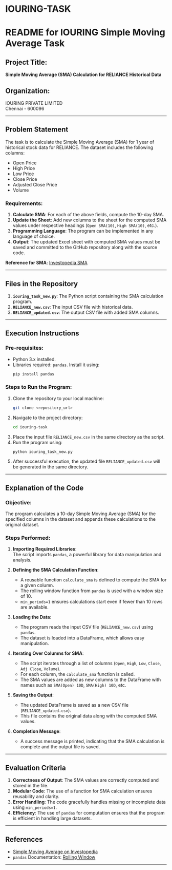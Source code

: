 # IOURING-TASK
# README for IOURING Simple Moving Average Task

## Project Title:  
**Simple Moving Average (SMA) Calculation for RELIANCE Historical Data**

## Organization:  
IOURING PRIVATE LIMITED  
Chennai - 600096  

---

## Problem Statement  
The task is to calculate the Simple Moving Average (SMA) for 1 year of historical stock data for RELIANCE. The dataset includes the following columns:  
- Open Price  
- High Price  
- Low Price  
- Close Price  
- Adjusted Close Price  
- Volume  

### Requirements:  
1. **Calculate SMA**: For each of the above fields, compute the 10-day SMA.  
2. **Update the Sheet**: Add new columns to the sheet for the computed SMA values under respective headings (`Open SMA(10)`, `High SMA(10)`, etc.).  
3. **Programming Language**: The program can be implemented in any language of choice.  
4. **Output**: The updated Excel sheet with computed SMA values must be saved and committed to the GitHub repository along with the source code.  

**Reference for SMA**: [Investopedia SMA](https://www.investopedia.com/terms/s/sma.asp)  

---

## Files in the Repository  
1. **`iouring_task_new.py`**: The Python script containing the SMA calculation program.  
2. **`RELIANCE_new.csv`**: The input CSV file with historical data.  
3. **`RELIANCE_updated.csv`**: The output CSV file with added SMA columns.  

---

## Execution Instructions  

### Pre-requisites:  
- Python 3.x installed.  
- Libraries required: `pandas`. Install it using:  
  ```bash
  pip install pandas
  ```  

### Steps to Run the Program:  
1. Clone the repository to your local machine:  
   ```bash
   git clone <repository_url>
   ```  
2. Navigate to the project directory:  
   ```bash
   cd iouring-task
   ```  
3. Place the input file `RELIANCE_new.csv` in the same directory as the script.  
4. Run the program using:  
   ```bash
   python iouring_task_new.py
   ```  
5. After successful execution, the updated file `RELIANCE_updated.csv` will be generated in the same directory.  

---

## Explanation of the Code  

### Objective:  
The program calculates a 10-day Simple Moving Average (SMA) for the specified columns in the dataset and appends these calculations to the original dataset.

### Steps Performed:  

1. **Importing Required Libraries**:  
   The script imports `pandas`, a powerful library for data manipulation and analysis.  

2. **Defining the SMA Calculation Function**:  
   - A reusable function `calculate_sma` is defined to compute the SMA for a given column.  
   - The rolling window function from `pandas` is used with a window size of 10.  
   - `min_periods=1` ensures calculations start even if fewer than 10 rows are available.  

3. **Loading the Data**:  
   - The program reads the input CSV file (`RELIANCE_new.csv`) using `pandas`.  
   - The dataset is loaded into a DataFrame, which allows easy manipulation.  

4. **Iterating Over Columns for SMA**:  
   - The script iterates through a list of columns (`Open`, `High`, `Low`, `Close`, `Adj Close`, `Volume`).  
   - For each column, the `calculate_sma` function is called.  
   - The SMA values are added as new columns to the DataFrame with names such as `SMA(Open) 10D`, `SMA(High) 10D`, etc.  

5. **Saving the Output**:  
   - The updated DataFrame is saved as a new CSV file (`RELIANCE_updated.csv`).  
   - This file contains the original data along with the computed SMA values.  

6. **Completion Message**:  
   - A success message is printed, indicating that the SMA calculation is complete and the output file is saved.

---

## Evaluation Criteria  
1. **Correctness of Output**: The SMA values are correctly computed and stored in the file.  
2. **Modular Code**: The use of a function for SMA calculation ensures reusability and clarity.  
3. **Error Handling**: The code gracefully handles missing or incomplete data using `min_periods=1`.  
4. **Efficiency**: The use of `pandas` for computation ensures that the program is efficient in handling large datasets.  

---

## References  
- [Simple Moving Average on Investopedia](https://www.investopedia.com/terms/s/sma.asp)  
- `pandas` Documentation: [Rolling Window](https://pandas.pydata.org/pandas-docs/stable/reference/api/pandas.DataFrame.rolling.html)  

---

